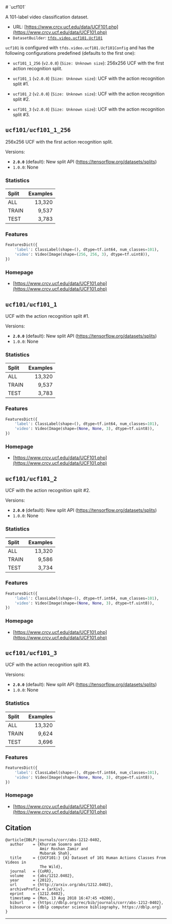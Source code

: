 <div itemscope itemtype="http://schema.org/Dataset">
  <div itemscope itemprop="includedInDataCatalog" itemtype="http://schema.org/DataCatalog">
    <meta itemprop="name" content="TensorFlow Datasets" />
  </div>
  <meta itemprop="name" content="ucf101" />
  <meta itemprop="description" content="A 101-label video classification dataset.&#10;&#10;To use this dataset:&#10;&#10;```python&#10;import tensorflow_datasets as tfds&#10;&#10;ds = tfds.load(&#x27;ucf101&#x27;, split=&#x27;train&#x27;)&#10;for ex in ds.take(4):&#10;  print(ex)&#10;```&#10;&#10;See [the guide](https://www.tensorflow.org/datasets/overview) for more&#10;informations on [tensorflow_datasets](https://www.tensorflow.org/datasets).&#10;&#10;" />
  <meta itemprop="url" content="https://www.tensorflow.org/datasets/catalog/ucf101" />
  <meta itemprop="sameAs" content="https://www.crcv.ucf.edu/data/UCF101.php" />
  <meta itemprop="citation" content="@article{DBLP:journals/corr/abs-1212-0402,&#10;  author    = {Khurram Soomro and&#10;               Amir Roshan Zamir and&#10;               Mubarak Shah},&#10;  title     = {{UCF101:} {A} Dataset of 101 Human Actions Classes From Videos in&#10;               The Wild},&#10;  journal   = {CoRR},&#10;  volume    = {abs/1212.0402},&#10;  year      = {2012},&#10;  url       = {http://arxiv.org/abs/1212.0402},&#10;  archivePrefix = {arXiv},&#10;  eprint    = {1212.0402},&#10;  timestamp = {Mon, 13 Aug 2018 16:47:45 +0200},&#10;  biburl    = {https://dblp.org/rec/bib/journals/corr/abs-1212-0402},&#10;  bibsource = {dblp computer science bibliography, https://dblp.org}&#10;}&#10;" />
</div>
# `ucf101`

A 101-label video classification dataset.

*   URL:
    [https://www.crcv.ucf.edu/data/UCF101.php](https://www.crcv.ucf.edu/data/UCF101.php)
*   `DatasetBuilder`:
    [`tfds.video.ucf101.Ucf101`](https://github.com/tensorflow/datasets/tree/master/tensorflow_datasets/video/ucf101.py)

`ucf101` is configured with `tfds.video.ucf101.Ucf101Config` and has the
following configurations predefined (defaults to the first one):

*   `ucf101_1_256` (`v2.0.0`) (`Size: Unknown size`): 256x256 UCF with the first
    action recognition split.

*   `ucf101_1` (`v2.0.0`) (`Size: Unknown size`): UCF with the action
    recognition split #1.

*   `ucf101_2` (`v2.0.0`) (`Size: Unknown size`): UCF with the action
    recognition split #2.

*   `ucf101_3` (`v2.0.0`) (`Size: Unknown size`): UCF with the action
    recognition split #3.

## `ucf101/ucf101_1_256`
256x256 UCF with the first action recognition split.

Versions:

*   **`2.0.0`** (default): New split API
    (https://tensorflow.org/datasets/splits)
*   `1.0.0`: None

### Statistics

Split | Examples
:---- | -------:
ALL   | 13,320
TRAIN | 9,537
TEST  | 3,783

### Features
```python
FeaturesDict({
    'label': ClassLabel(shape=(), dtype=tf.int64, num_classes=101),
    'video': Video(Image(shape=(256, 256, 3), dtype=tf.uint8)),
})
```

### Homepage

*   [https://www.crcv.ucf.edu/data/UCF101.php](https://www.crcv.ucf.edu/data/UCF101.php)

## `ucf101/ucf101_1`
UCF with the action recognition split #1.

Versions:

*   **`2.0.0`** (default): New split API
    (https://tensorflow.org/datasets/splits)
*   `1.0.0`: None

### Statistics

Split | Examples
:---- | -------:
ALL   | 13,320
TRAIN | 9,537
TEST  | 3,783

### Features
```python
FeaturesDict({
    'label': ClassLabel(shape=(), dtype=tf.int64, num_classes=101),
    'video': Video(Image(shape=(None, None, 3), dtype=tf.uint8)),
})
```

### Homepage

*   [https://www.crcv.ucf.edu/data/UCF101.php](https://www.crcv.ucf.edu/data/UCF101.php)

## `ucf101/ucf101_2`
UCF with the action recognition split #2.

Versions:

*   **`2.0.0`** (default): New split API
    (https://tensorflow.org/datasets/splits)
*   `1.0.0`: None

### Statistics

Split | Examples
:---- | -------:
ALL   | 13,320
TRAIN | 9,586
TEST  | 3,734

### Features
```python
FeaturesDict({
    'label': ClassLabel(shape=(), dtype=tf.int64, num_classes=101),
    'video': Video(Image(shape=(None, None, 3), dtype=tf.uint8)),
})
```

### Homepage

*   [https://www.crcv.ucf.edu/data/UCF101.php](https://www.crcv.ucf.edu/data/UCF101.php)

## `ucf101/ucf101_3`
UCF with the action recognition split #3.

Versions:

*   **`2.0.0`** (default): New split API
    (https://tensorflow.org/datasets/splits)
*   `1.0.0`: None

### Statistics

Split | Examples
:---- | -------:
ALL   | 13,320
TRAIN | 9,624
TEST  | 3,696

### Features
```python
FeaturesDict({
    'label': ClassLabel(shape=(), dtype=tf.int64, num_classes=101),
    'video': Video(Image(shape=(None, None, 3), dtype=tf.uint8)),
})
```

### Homepage

*   [https://www.crcv.ucf.edu/data/UCF101.php](https://www.crcv.ucf.edu/data/UCF101.php)

## Citation
```
@article{DBLP:journals/corr/abs-1212-0402,
  author    = {Khurram Soomro and
               Amir Roshan Zamir and
               Mubarak Shah},
  title     = {{UCF101:} {A} Dataset of 101 Human Actions Classes From Videos in
               The Wild},
  journal   = {CoRR},
  volume    = {abs/1212.0402},
  year      = {2012},
  url       = {http://arxiv.org/abs/1212.0402},
  archivePrefix = {arXiv},
  eprint    = {1212.0402},
  timestamp = {Mon, 13 Aug 2018 16:47:45 +0200},
  biburl    = {https://dblp.org/rec/bib/journals/corr/abs-1212-0402},
  bibsource = {dblp computer science bibliography, https://dblp.org}
}
```

--------------------------------------------------------------------------------
